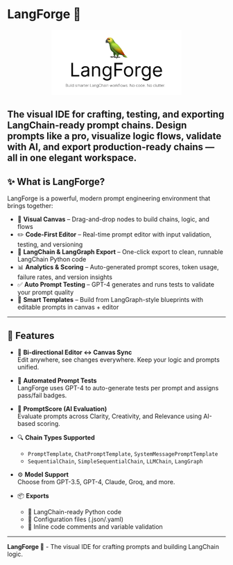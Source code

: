 # LangForge 🦜

<p align="center">
  <img src="./langforge-parrot.png" alt="LangForge Parrot" width="300" />
</p>

The visual IDE for crafting, testing, and exporting LangChain-ready prompt chains.
Design prompts like a pro, visualize logic flows, validate with AI, and export production-ready chains — all in one elegant workspace.
---

## ✨ What is LangForge?

LangForge is a powerful, modern prompt engineering environment that brings together:

- 🧩 **Visual Canvas** – Drag-and-drop nodes to build chains, logic, and flows  
- ✏️ **Code-First Editor** – Real-time prompt editor with input validation, testing, and versioning  
- 🔗 **LangChain & LangGraph Export** – One-click export to clean, runnable LangChain Python code  
- 📊 **Analytics & Scoring** – Auto-generated prompt scores, token usage, failure rates, and version insights  
- ✅ **Auto Prompt Testing** – GPT-4 generates and runs tests to validate your prompt quality  
- 🧠 **Smart Templates** – Build from LangGraph-style blueprints with editable prompts in canvas + editor

---

## 🚀 Features

- 🔄 **Bi-directional Editor ↔ Canvas Sync**  
  Edit anywhere, see changes everywhere. Keep your logic and prompts unified.

- 🧪 **Automated Prompt Tests**  
  LangForge uses GPT-4 to auto-generate tests per prompt and assigns pass/fail badges.

- 🎯 **PromptScore (AI Evaluation)**  
  Evaluate prompts across Clarity, Creativity, and Relevance using AI-based scoring.

- 🔍 **Chain Types Supported**  
  - `PromptTemplate`, `ChatPromptTemplate`, `SystemMessagePromptTemplate`  
  - `SequentialChain`, `SimpleSequentialChain`, `LLMChain`, `LangGraph`  

- ⚙️ **Model Support**  
  Choose from GPT-3.5, GPT-4, Claude, Groq, and more.

- 📦 **Exports**  
  - 🐍 LangChain-ready Python code  
  - 🧾 Configuration files (.json/.yaml)  
  - 💬 Inline code comments and variable validation

---
**LangForge 🦜** - The visual IDE for crafting prompts and building LangChain logic.
